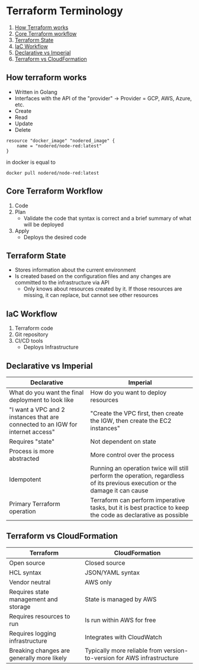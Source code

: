 # Terraform Terminology
1. [How Terraform works](#tfexplained)
2. [Core Terraform workflow](#tfworkflow)
3. [Terraform State](#tfstate)
4. [IaC Workflow](#iacworkflow)
5. [Declarative vs Imperial](#declarativevsimperial)
6. [Terraform vs CloudFormation](#tfvscloudformation)

## How terraform works <a name="tfexplained"></a>
- Written in Golang
- Interfaces with the API of the "provider" -> Provider = GCP, AWS, Azure, etc.
- Create
- Read
- Update
- Delete

```
resource "docker_image" "nodered_image" {
    name = "nodered/node-red:latest"
}
```

in docker is equal to

```docker pull nodered/node-red:latest```

## Core Terraform Workflow <a name="tfworkflow"></a>
1. Code
2. Plan
    - Validate the code that syntax is correct and a brief summary of what will be deployed
3. Apply
    - Deploys the desired code

## Terraform State <a name="tfstate"></a>
- Stores information about the current environment
- Is created based on the configuration files and any changes are committed to the infrastructure via API
    - Only knows about resources created by it. If those resources are missing, it can replace, but cannot see other resources

## IaC Workflow <a name="iacworkflow"></a>
1. Terraform code
2. Git repository
3. CI/CD tools
    - Deploys Infrastructure

## Declarative vs Imperial <a name="declarativevsimperial"></a>
| Declarative | Imperial |
| ----------- | ----------- |
| What do you want the final deployment to look like | How do you want to deploy resources |
| "I want a VPC and 2 instances that are connected to an IGW for internet access" | "Create the VPC first, then create the IGW, then create the EC2 instances" |
| Requires "state" | Not dependent on state |
| Process is more abstracted | More control over the process |
| Idempotent | Running an operation twice will still perform the operation, regardless of its previous execution or the damage it can cause|
| Primary Terraform operation | Terraform can perform imperative tasks, but it is best practice to keep the code as declarative as possible |

## Terraform vs CloudFormation <a name="tfvscloudformation"></a>
| Terraform | CloudFormation |
| ----------- | ----------- |
| Open source | Closed source |
| HCL syntax | JSON/YAML syntax |
| Vendor neutral | AWS only |
| Requires state management and storage | State is managed by AWS |
| Requires resources to run | Is run within AWS for free |
| Requires logging infrastructure | Integrates with CloudWatch |
| Breaking changes are generally more likely | Typically more reliable from version-to-version for AWS infrastructure |